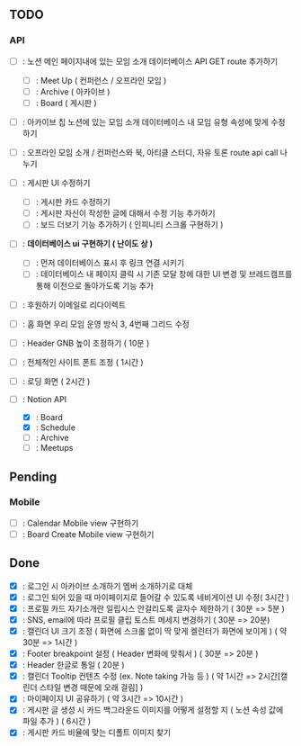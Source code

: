 ## TODO

### API

- [ ] : 노션 메인 페이지내에 있는 모임 소개 데이터베이스 API GET route 추가하기
  - [ ] : Meet Up ( 컨퍼런스 / 오프라인 모임 )
  - [ ] : Archive ( 아카이브 )
  - [ ] : Board ( 게시판 )
- [ ] : 아카이브 칩 노션에 있는 모임 소개 데이터베이스 내 모임 유형 속성에 맞게 수정하기
- [ ] : 오프라인 모임 소개 / 컨퍼런스와 북, 아티클 스터디, 자유 토론 route api call 나누기
- [ ] : 게시판 UI 수정하기
  - [ ] : 게시판 카드 수정하기
  - [ ] : 게시판 자신이 작성한 글에 대해서 수정 기능 추가하기
  - [ ] : 보드 더보기 기능 추가하기 ( 인피니티 스크롤 구현하기 )
- [ ] : **데이터베이스 ui 구현하기 ( 난이도 상 )**
  - [ ] : 먼저 데이터베이스 표시 후 링크 연결 시키기
  - [ ] : 데이터베이스 내 페이지 클릭 시 기존 모달 창에 대한 UI 변경 및 브레드캠프를 통해 이전으로 돌아가도록 기능 추가
- [ ] : 후원하기 이메일로 리다이렉트
- [ ] : 홈 화면 우리 모임 운영 방식 3, 4번째 그리드 수정
- [ ] : Header GNB 높이 조정하기 ( 10분 )
- [ ] : 전체적인 사이트 폰트 조정 ( 1시간 )
- [ ] : 로딩 화면 ( 2시간 )

- [ ] : Notion API
  - [x] : Board
  - [x] : Schedule
  - [ ] : Archive
  - [ ] : Meetups

## Pending

### Mobile

- [ ] : Calendar Mobile view 구현하기
- [ ] : Board Create Mobile view 구현하기

## Done

- [x] : 로그인 시 아카이브 소개하기 멤버 소개하기로 대체
- [x] : 로그인 되어 있을 때 마이페이지로 들어갈 수 있도록 네비게이션 UI 수정( 3시간 )
- [x] : 프로필 카드 자기소개란 일립시스 안걸리도록 글자수 제한하기 ( 30분 => 5분 )
- [x] : SNS, email에 따라 프로필 클립 토스트 메세지 변경하기 ( 30분 => 20분)
- [x] : 캘린더 UI 크기 조정 ( 화면에 스크롤 없이 딱 맞게 켈린터가 화면에 보이게 ) ( 약 30분 => 1시간 )
- [x] : Footer breakpoint 설정 ( Header 변화에 맞춰서 ) ( 30분 => 20분 )
- [x] : Header 한글로 통일 ( 20분 )
- [x] : 캘린더 Tooltip 컨텐츠 수정 (ex. Note taking 가능 등 ) ( 약 1시간 => 2시간[캘린더 스타일 변경 때문에 오래 걸림] )
- [x] : 마이페이지 UI 공유하기 ( 약 3시간 => 10시간 )
- [x] : 게시판 글 생성 시 카드 백그라운드 이미지를 어떻게 설정할 지 ( 노션 속성 값에 파일 추가 ) ( 6시간 )
- [x] : 게시판 카드 비율에 맞는 디폴트 이미지 찾기
